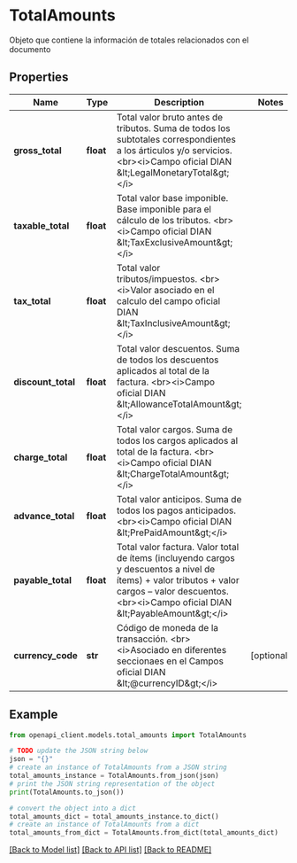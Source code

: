 # TotalAmounts

Objeto que contiene la información de totales relacionados con el documento

## Properties

Name | Type | Description | Notes
------------ | ------------- | ------------- | -------------
**gross_total** | **float** | Total valor bruto antes de tributos. Suma de todos los subtotales correspondientes a los árticulos y/o servicios. &lt;br&gt;&lt;i&gt;Campo oficial DIAN &amp;lt;LegalMonetaryTotal&amp;gt;&lt;/i&gt; | 
**taxable_total** | **float** | Total valor base imponible. Base imponible para el cálculo de los tributos. &lt;br&gt;&lt;i&gt;Campo oficial DIAN &amp;lt;TaxExclusiveAmount&amp;gt;&lt;/i&gt; | 
**tax_total** | **float** | Total valor tributos/impuestos. &lt;br&gt;&lt;i&gt;Valor asociado en el calculo del campo oficial DIAN &amp;lt;TaxInclusiveAmount&amp;gt;&lt;/i&gt; | 
**discount_total** | **float** | Total valor descuentos. Suma de todos los descuentos aplicados al total de la factura. &lt;br&gt;&lt;i&gt;Campo oficial DIAN &amp;lt;AllowanceTotalAmount&amp;gt;&lt;/i&gt; | 
**charge_total** | **float** | Total valor cargos. Suma de todos los cargos aplicados al total de la factura. &lt;br&gt;&lt;i&gt;Campo oficial DIAN &amp;lt;ChargeTotalAmount&amp;gt;&lt;/i&gt; | 
**advance_total** | **float** | Total valor anticipos. Suma de todos los pagos anticipados. &lt;br&gt;&lt;i&gt;Campo oficial DIAN &amp;lt;PrePaidAmount&amp;gt;&lt;/i&gt; | 
**payable_total** | **float** | Total valor factura. Valor total de ítems (incluyendo cargos y descuentos a nivel de ítems) + valor tributos + valor cargos – valor descuentos. &lt;br&gt;&lt;i&gt;Campo oficial DIAN &amp;lt;PayableAmount&amp;gt;&lt;/i&gt; | 
**currency_code** | **str** | Código de moneda de la transacción. &lt;br&gt;&lt;i&gt;Asociado en diferentes seccionaes en el Campos oficial DIAN &amp;lt;@currencyID&amp;gt;&lt;/i&gt; | [optional] 

## Example

```python
from openapi_client.models.total_amounts import TotalAmounts

# TODO update the JSON string below
json = "{}"
# create an instance of TotalAmounts from a JSON string
total_amounts_instance = TotalAmounts.from_json(json)
# print the JSON string representation of the object
print(TotalAmounts.to_json())

# convert the object into a dict
total_amounts_dict = total_amounts_instance.to_dict()
# create an instance of TotalAmounts from a dict
total_amounts_from_dict = TotalAmounts.from_dict(total_amounts_dict)
```
[[Back to Model list]](../README.md#documentation-for-models) [[Back to API list]](../README.md#documentation-for-api-endpoints) [[Back to README]](../README.md)


